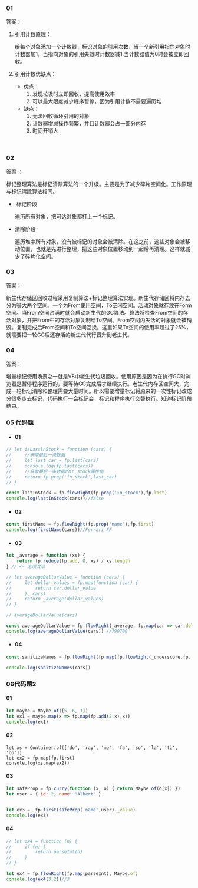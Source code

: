 ### 01

答案：

1. 引用计数原理：

   给每个对象添加一个计数器，标识对象的引用次数，当一个新引用指向对象时计数器加1，当指向对象的引用失效时计数器减1.当计数器值为0时会被立即回收。

2. 引用计数优缺点：

   - 优点：
     1.  发现垃圾时立即回收，提高使用效率
     2. 可以最大限度减少程序暂停，因为引用计数不需要遍历堆
   - 缺点：
     1. 无法回收循环引用的对象
     2. 计数器增减操作频繁，并且计数器会占一部分内存
     3. 时间开销大

​	

### 02

答案 ：

​	标记整理算法是标记清除算法的一个升级。主要是为了减少碎片空间化。工作原理与标记清除算法相同。

- ​	标记阶段

  遍历所有对象，把可达对象都打上一个标记。

- 清除阶段

  遍历堆中所有对象，没有被标记的对象会被清除。在这之前，这些对象会被移动位置，也就是先进行整理，把这些对象位置移动到一起后再清理。这样就减少了碎片化空间。



### 03

答案：

​	新生代存储区回收过程采用复制算法+标记整理算法实现。新生代存储区将内存去分为等大两个空间。一个为From使用空间，To空闲空间。活动对象就存放在Form空间。当From空间占满时就会启动新生代的GC算法。算法将检查From空间的存活对象，并把From中的存活对象复制给To空间。From空间内失活的对象就会被销毁。复制完成后From空间和To空间互换。这里如果To空间的使用率超过了25%，就需要把一轮GC后还存活的新生代代行晋升到老生代。



### 04 

答案：

​	增量标记使用场景之一就是V8中老生代垃圾回收。使用原因是因为在执行GC时浏览器是暂停程序运行的，要等待GC完成后才继续执行。老生代内存区空间大，完成一轮标记清除和整理需要大量时间。所以需要增量标记将原来的一次性标记改成分很多步去标记，代码执行一会标记会，标记和程序执行交替执行。知道标记阶段结束。



### 05 代码题

- #### 01

```js
// let isLastlnStock = function (cars) {
//     //获取最后一条数据
//     let last_car = fp.last(cars)
//     console.log(fp.last(cars))
//     //获取最后一条数据的in_stock属性值
//     return fp.prop('in_stock',last_car)
// }

const lastInStock = fp.flowRight(fp.prop('in_stock'),fp.last)
console.log(lastInStock(cars))//false
```



- #### 02

```js
const firstName = fp.flowRight(fp.prop('name'),fp.first)
console.log(firstName(cars))//Ferrari FF
```



- #### 03

```js
let _average = function (xs) {
    return fp.reduce(fp.add, 0, xs) / xs.length
} // <- 无须改动

// let averageDollarValue = function (cars) {
//     let dollar_values = fp.map(function (car) {
//         return car.dollar_value
//     }, cars)
//     return _average(dollar_values)
// }

// averageDollarValue(cars)

const averageDollarValue = fp.flowRight(_average, fp.map(car => car.dollar_value))
console.log(averageDollarValue(cars)) //790700
```



- #### 04

```js
const sanitizeNames = fp.flowRight(fp.map(fp.flowRight(_underscore,fp.toLower,fp.prop('name'))))

console.log(sanitizeNames(cars))
```



### 06代码题2

#### 01

```js
let maybe = Maybe.of([5, 6, 1])
let ex1 = maybe.map(x => fp.map(fp.add(2,x),x))
console.log(ex1)
```



#### 02

```
let xs = Container.of(['do', 'ray', 'me', 'fa', 'so', 'la', 'ti', 'do'])
let ex2 = fp.map(fp.first)
console.log(xs.map(ex2))
```



#### 03

```js
let safeProp = fp.curry(function (x, o) { return Maybe.of(o[x]) })
let user = { id: 2, name: "Albert" }


let ex3 =  fp.first(safeProp('name',user)._value)
console.log(ex3)
```



#### 04

```js
// let ex4 = function (n) {
//     if (n) {
//         return parseInt(n)
//     }
// }

let ex4 = fp.flowRight(fp.map(parseInt), Maybe.of)
console.log(ex4(3.2))//3
```

